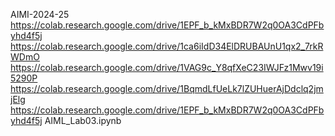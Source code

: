 AIMI-2024-25
https://colab.research.google.com/drive/1EPF_b_kMxBDR7W2q0OA3CdPFbyhd4f5j
https://colab.research.google.com/drive/1ca6iIdD34ElDRUBAUnU1qx2_7rkRWDmO
https://colab.research.google.com/drive/1VAG9c_Y8qfXeC23IWJFz1Mwv19i5290P
https://colab.research.google.com/drive/1BqmdLfUeLk7lZUHuerAjDdclq2jmjElg
https://colab.research.google.com/drive/1EPF_b_kMxBDR7W2q0OA3CdPFbyhd4f5j
AIML_Lab03.ipynb
